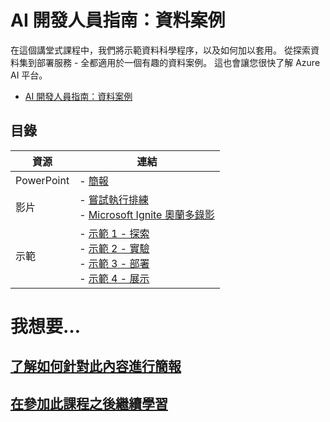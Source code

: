 # <a name="developers-guide-to-ai-a-data-story"></a>AI 開發人員指南：資料案例

在這個講堂式課程中，我們將示範資料科學程序，以及如何加以套用。 從探索資料集到部署服務 - 全都適用於一個有趣的資料案例。 這也會讓您很快了解 Azure AI 平台。

* [AI 開發人員指南：資料案例](https://github.com/microsoft/ignite-learning-paths-training-aiml/tree/master-SimplifiedChinese/aiml21)

## <a name="table-of-content"></a>目錄
 

| 資源          | 連結                            |
|-------------------|----------------------------------|
| PowerPoint        | - [簡報](presentations.md) |
| 影片            | - [嘗試執行排練](https://youtu.be/K8upKkvtEI0) <br/>- [Microsoft Ignite 奧蘭多錄影](https://myignite.techcommunity.microsoft.com/sessions/83219?source=sessions) |
| 示範             | - [示範 1 - 探索](https://github.com/microsoft/ignite-learning-paths-training-aiml/blob/master/aiml21/README-presenter.md#demo-1---explore) <br/>- [示範 2 - 實驗](https://github.com/microsoft/ignite-learning-paths-training-aiml/blob/master/aiml21/README-presenter.md#demo-2---experiment) <br/>- [示範 3 - 部署](https://github.com/microsoft/ignite-learning-paths-training-aiml/blob/master/aiml21/README-presenter.md#demo-3---deploy)<br/>- [示範 4 - 展示](https://github.com/microsoft/ignite-learning-paths-training-aiml/blob/master/aiml21/README-presenter.md#demo-4---present) |

# <a name="i-want-to-"></a>我想要…

## <a name="learn-to-present-this-contentreadme-presentermd"></a>[了解如何針對此內容進行簡報](README-presenter.md)

## <a name="continue-learning-after-attending-this-sessionreadme-attendeemd"></a>[在參加此課程之後繼續學習](README-attendee.md)